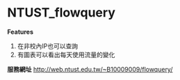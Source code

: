 NTUST_flowquery
===============

**Features**
 1. 在非校內IP也可以查詢
 2. 有圖表可以看出每天使用流量的變化
 
**服務網址**
http://web.ntust.edu.tw/~B10009009/flowquery/
